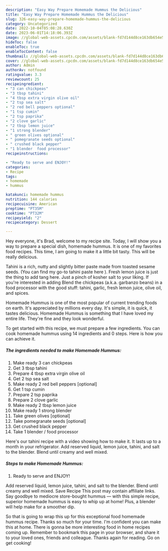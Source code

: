 ```yaml
---
description: "Easy Way Prepare Homemade Hummus the Delicious"
title: "Easy Way Prepare Homemade Hummus the Delicious"
slug: 326-easy-way-prepare-homemade-hummus-the-delicious
category: Uncategorized
date: 2022-10-04T05:08:28.630Z
date: 2023-06-01T14:18:06.393Z
image: //global-web-assets.cpcdn.com/assets/blank-fd7d144d8ce163db654e5a02c40b08a2775adb7897d16e4062681dc7e1b2800f.png
hideToc: false
enableToc: true
enableTocContent: false
thumbnail: //global-web-assets.cpcdn.com/assets/blank-fd7d144d8ce163db654e5a02c40b08a2775adb7897d16e4062681dc7e1b2800f.png
cover: //global-web-assets.cpcdn.com/assets/blank-fd7d144d8ce163db654e5a02c40b08a2775adb7897d16e4062681dc7e1b2800f.png
author: Admin
authorAv: notfound
ratingvalue: 3.3
reviewcount: 25
recipeingredient:
- "3 can chickpeas"
- "3 tbsp tahini"
- "4 tbsp extra virgin olive oil"
- "2 tsp sea salt"
- "2 red bell peppers optional"
- "1 tsp cumin"
- "2 tsp paprika"
- "2 clove garlic"
- "2 tbsp lemon juice"
- "1 strong blender"
- " green olives optional"
- " pomegranate seeds optional"
- " crushed black pepper"
- "1 blender  food processor"
recipeinstructions:

- "Ready to serve and ENJOY!"
categories:
- Recipe
tags:
- homemade
- hummus

katakunci: homemade hummus 
nutrition: 144 calories
recipecuisine: American
preptime: "PT35M"
cooktime: "PT32M"
recipeyield: "2"
recipecategory: Dessert

---
```



Hey everyone, it's Brad, welcome to my recipe site. Today, I will show you a way to prepare a special dish, homemade hummus. It is one of my favorites food recipes. This time, I am going to make it a little bit tasty. This will be really delicious.

Tahini is a rich, nutty and slightly bitter paste made from toasted sesame seeds. (You can find my go-to tahini paste here ). Fresh lemon juice is just the thing to add tang here. Just a pinch of kosher salt to your liking. If you&#39;re interested in adding Blend the chickpeas (a.k.a. garbanzo beans) in a food processor with the good stuff: tahini, garlic, fresh lemon juice, olive oil, and spices.

Homemade Hummus is one of the most popular of current trending foods on earth. It's appreciated by millions every day. It's simple, it is quick, it tastes delicious. Homemade Hummus is something that I have loved my entire life. They're fine and they look wonderful.


To get started with this recipe, we must prepare a few ingredients. You can cook homemade hummus using 14 ingredients and 0 steps. Here is how you can achieve it.

<!--inarticleads1-->

##### The ingredients needed to make Homemade Hummus:

1. Make ready 3 can chickpeas
1. Get 3 tbsp tahini
1. Prepare 4 tbsp extra virgin olive oil
1. Get 2 tsp sea salt
1. Make ready 2 red bell peppers [optional]
1. Get 1 tsp cumin
1. Prepare 2 tsp paprika
1. Prepare 2 clove garlic
1. Make ready 2 tbsp lemon juice
1. Make ready 1 strong blender
1. Take  green olives [optional]
1. Take  pomegranate seeds [optional]
1. Get  crushed black pepper
1. Take 1 blender / food processor


Here&#39;s our tahini recipe with a video showing how to make it. It lasts up to a month in your refrigerator. Add reserved liquid, lemon juice, tahini, and salt to the blender. Blend until creamy and well mixed. 

<!--inarticleads2-->

##### Steps to make Homemade Hummus:


1. Ready to serve and ENJOY!

Add reserved liquid, lemon juice, tahini, and salt to the blender. Blend until creamy and well mixed. Save Recipe This post may contain affiliate links. Say goodbye to mediocre store-bought hummus — with this simple recipe, superior homemade hummus is easy to whip up at home! Plus, a blender will help make for a smoother dip. 

So that is going to wrap this up for this exceptional food homemade hummus recipe. Thanks so much for your time. I'm confident you can make this at home. There is gonna be more interesting food in home recipes coming up. Remember to bookmark this page in your browser, and share it to your loved ones, friends and colleague. Thanks again for reading. Go on get cooking!
